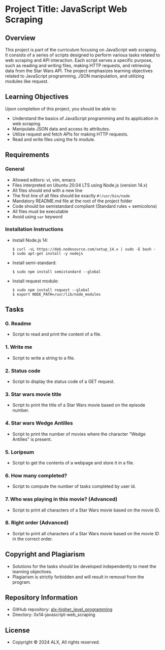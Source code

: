 # Project Title: JavaScript Web Scraping

## Overview

This project is part of the curriculum focusing on JavaScript web scraping. It consists of a series of scripts designed to perform various tasks related to web scraping and API interaction. Each script serves a specific purpose, such as reading and writing files, making HTTP requests, and retrieving data from the Star Wars API. The project emphasizes learning objectives related to JavaScript programming, JSON manipulation, and utilizing modules like request.

## Learning Objectives

Upon completion of this project, you should be able to:

- Understand the basics of JavaScript programming and its application in web scraping.
- Manipulate JSON data and access its attributes.
- Utilize request and fetch APIs for making HTTP requests.
- Read and write files using the fs module.

## Requirements

### General

- Allowed editors: vi, vim, emacs
- Files interpreted on Ubuntu 20.04 LTS using Node.js (version 14.x)
- All files should end with a new line
- The first line of all files should be exactly `#!/usr/bin/node`
- Mandatory README.md file at the root of the project folder
- Code should be semistandard compliant (Standard rules + semicolons)
- All files must be executable
- Avoid using `var` keyword

### Installation Instructions

- Install Node.js 14:
  ```
  $ curl -sL https://deb.nodesource.com/setup_14.x | sudo -E bash -
  $ sudo apt-get install -y nodejs
  ```

- Install semi-standard:
  ```
  $ sudo npm install semistandard --global
  ```

- Install request module:
  ```
  $ sudo npm install request --global
  $ export NODE_PATH=/usr/lib/node_modules
  ```

## Tasks

### 0. Readme
- Script to read and print the content of a file.

### 1. Write me
- Script to write a string to a file.

### 2. Status code
- Script to display the status code of a GET request.

### 3. Star wars movie title
- Script to print the title of a Star Wars movie based on the episode number.

### 4. Star wars Wedge Antilles
- Script to print the number of movies where the character "Wedge Antilles" is present.

### 5. Loripsum
- Script to get the contents of a webpage and store it in a file.

### 6. How many completed?
- Script to compute the number of tasks completed by user id.

### 7. Who was playing in this movie? (Advanced)
- Script to print all characters of a Star Wars movie based on the movie ID.

### 8. Right order (Advanced)
- Script to print all characters of a Star Wars movie based on the movie ID in the correct order.

## Copyright and Plagiarism

- Solutions for the tasks should be developed independently to meet the learning objectives.
- Plagiarism is strictly forbidden and will result in removal from the program.

## Repository Information

- GitHub repository: [alx-higher_level_programming](https://github.com/paschalugwu/alx-higher_level_programming)
- Directory: 0x14-javascript-web_scraping

## License

- Copyright © 2024 ALX, All rights reserved.
